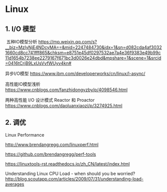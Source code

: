 # Linux
## 1. I/O 模型

  五种IO模型分析 https://mp.weixin.qq.com/s?__biz=MzIyNjE4NDcyMA==&mid=2247484730&idx=1&sn=d082cda4af30321660cd8cc741fff865&chksm=e8751e45df0297532ae7a4e36f9383e49b99c11d1654b7238ee2279167f671bc3d0026e24dbd&mpshare=1&scene=1&srcid=0416tCrjB9LxUsVvfWUyv4kn#    
  
  异步I/O模型 https://www.ibm.com/developerworks/cn/linux/l-async/

  高性能IO模型浅析 https://www.cnblogs.com/fanzhidongyzby/p/4098546.html

  两种高性能 I/O 设计模式 Reactor 和 Proactor https://www.cnblogs.com/daoluanxiaozi/p/3274925.html

## 2. 调优
  Linux Performance    
  
  http://www.brendangregg.com/linuxperf.html
  
  https://github.com/brendangregg/perf-tools
  
  https://linuxtools-rst.readthedocs.io/zh_CN/latest/index.html
  
  Understanding Linux CPU Load - when should you be worried? http://blog.scoutapp.com/articles/2009/07/31/understanding-load-averages
